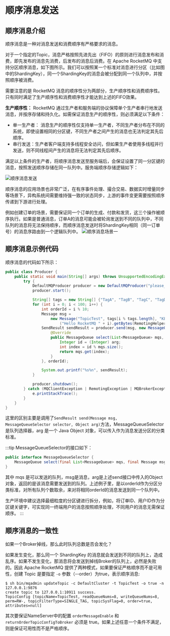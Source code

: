 # 顺序消息发送

## 顺序消息介绍
顺序消息是一种对消息发送和消费顺序有严格要求的消息。

对于一个指定的Topic，消息严格按照先进先出（FIFO）的原则进行消息发布和消费，即先发布的消息先消费，后发布的消息后消费。在 Apache RocketMQ 中支持分区顺序消息，如下图所示。我们可以按照某一个标准对消息进行分区（比如图中的ShardingKey），同一个ShardingKey的消息会被分配到同一个队列中，并按照顺序被消费。

需要注意的是 RocketMQ 消息的顺序性分为两部分，生产顺序性和消费顺序性。只有同时满足了生产顺序性和消费顺序性才能达到上述的FIFO效果。

**生产顺序性：** RocketMQ 通过生产者和服务端的协议保障单个生产者串行地发送消息，并按序存储和持久化。如需保证消息生产的顺序性，则必须满足以下条件：
- 单一生产者： 消息生产的顺序性仅支持单一生产者，不同生产者分布在不同的系统，即使设置相同的分区键，不同生产者之间产生的消息也无法判定其先后顺序。
- 串行发送：生产者客户端支持多线程安全访问，但如果生产者使用多线程并行发送，则不同线程间产生的消息将无法判定其先后顺序。

满足以上条件的生产者，将顺序消息发送至服务端后，会保证设置了同一分区键的消息，按照发送顺序存储在同一队列中。服务端顺序存储逻辑如下：

![顺序消息发送](../picture/顺序消息发送.png)

顺序消息的应用场景也非常广泛，在有序事件处理、撮合交易、数据实时增量同步等场景下，异构系统间需要维持强一致的状态同步，上游的事件变更需要按照顺序传递到下游进行处理。

例如创建订单的场景，需要保证同一个订单的生成、付款和发货，这三个操作被顺序执行。如果是普通消息，订单A的消息可能会被轮询发送到不同的队列中，不同队列的消息将无法保持顺序，而顺序消息发送时将ShardingKey相同（同一订单号）的消息序路由到一个逻辑队列中。
![顺序消息场景一](../picture/顺序消息示例一.png)

## 顺序消息示例代码

顺序消息的代码如下所示：

```java
public class Producer {
    public static void main(String[] args) throws UnsupportedEncodingException {
        try {
            DefaultMQProducer producer = new DefaultMQProducer("please_rename_unique_group_name");
            producer.start();

            String[] tags = new String[] {"TagA", "TagB", "TagC", "TagD", "TagE"};
            for (int i = 0; i < 100; i++) {
                int orderId = i % 10;
                Message msg =
                    new Message("TopicTest", tags[i % tags.length], "KEY" + i,
                        ("Hello RocketMQ " + i).getBytes(RemotingHelper.DEFAULT_CHARSET));
                SendResult sendResult = producer.send(msg, new MessageQueueSelector() {
                    @Override
                    public MessageQueue select(List<MessageQueue> mqs, Message msg, Object arg) {
                        Integer id = (Integer) arg;
                        int index = id % mqs.size();
                        return mqs.get(index);
                    }
                }, orderId);

                System.out.printf("%s%n", sendResult);
            }

            producer.shutdown();
        } catch (MQClientException | RemotingException | MQBrokerException | InterruptedException e) {
            e.printStackTrace();
        }
    }
}
```

这里的区别主要是调用了```SendResult send(Message msg, MessageQueueSelector selector, Object arg)```方法，MessageQueueSelector 是队列选择器，arg 是一个 Java Object 对象，可以传入作为消息发送分区的分类标准。

:::tip
MessageQueueSelector的接口如下：

```java
public interface MessageQueueSelector {
    MessageQueue select(final List<MessageQueue> mqs, final Message msg, final Object arg);
}
```

其中 mqs 是可以发送的队列，msg是消息，arg是上述send接口中传入的Object对象，返回的是该消息需要发送到的队列。上述例子里，是以orderId作为分区分类标准，对所有队列个数取余，来对将相同orderId的消息发送到同一个队列中。

生产环境中建议选择最细粒度的分区键进行拆分，例如，将订单ID、用户ID作为分区键关键字，可实现同一终端用户的消息按照顺序处理，不同用户的消息无需保证顺序。
:::


## 顺序消息的一致性

如果一个Broker掉线，那么此时队列总数是否会发化？

如果发生变化，那么同一个 ShardingKey 的消息就会发送到不同的队列上，造成乱序。如果不发生变化，那消息将会发送到掉线Broker的队列上，必然是失败的。因此 Apache RocketMQ 提供了两种模式，如果要保证严格顺序而不是可用性，创建 Topic 是要指定 ```-o``` 参数（--order）为true，表示顺序消息:

```shell
$ sh bin/mqadmin updateTopic -c DefaultCluster -t TopicTest -o true -n 127.0.0.1:9876
create topic to 127.0.0.1:10911 success.
TopicConfig [topicName=TopicTest, readQueueNums=8, writeQueueNums=8, perm=RW-, topicFilterType=SINGLE_TAG, topicSysFlag=0, order=true, attributes=null]
```

其次要保证NameServer中的配置 ```orderMessageEnable``` 和 ```returnOrderTopicConfigToBroker``` 必须是 true。如果上述任意一个条件不满足，则是保证可用性而不是严格顺序。
